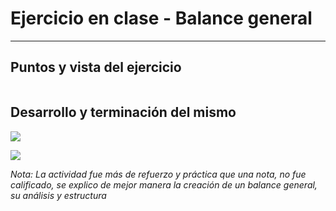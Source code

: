 # Ejercicio en clase - Balance general

---

## Puntos y vista del ejercicio

<img title="" src="file:///C:/Users/Molina211/AppData/Roaming/marktext/images/2025-09-19-16-32-33-Imagen%20de%20WhatsApp%202025-09-19%20a%20las%2016.32.27_f5032654.jpg" alt="" data-align="center">

## Desarrollo y terminación del mismo

![](C:\Users\Molina211\AppData\Roaming\marktext\images\2025-09-19-16-34-11-Imagen%20de%20WhatsApp%202025-09-19%20a%20las%2016.32.28_bbd89880.jpg)

![](C:\Users\Molina211\AppData\Roaming\marktext\images\2025-09-19-16-34-25-Imagen%20de%20WhatsApp%202025-09-19%20a%20las%2016.32.28_ac3447b6.jpg)

*Nota: La actividad fue más de refuerzo y práctica que una nota, no fue calificado, se explico de mejor manera la creación de un balance general, su análisis y estructura*


